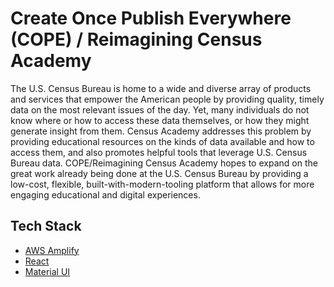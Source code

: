 # Create Once Publish Everywhere (COPE) / Reimagining Census Academy

The U.S. Census Bureau is home to a wide and diverse array of products and services that empower the American people by providing quality, timely data on the most relevant issues of the day. Yet, many individuals do not know where or how to access these data themselves, or how they might generate insight from them. Census Academy addresses this problem by providing educational resources on the kinds of data available and how to access them, and also promotes helpful tools that leverage U.S. Census Bureau data. COPE/Reimagining Census Academy hopes to expand on the great work already being done at the U.S. Census Bureau by providing a low-cost, flexible, built-with-modern-tooling platform that allows for more engaging educational and digital experiences.

## Tech Stack

- [AWS Amplify](https://aws.amazon.com/amplify/)
- [React](https://reactjs.org/)
- [Material UI](https://material-ui.com/)
